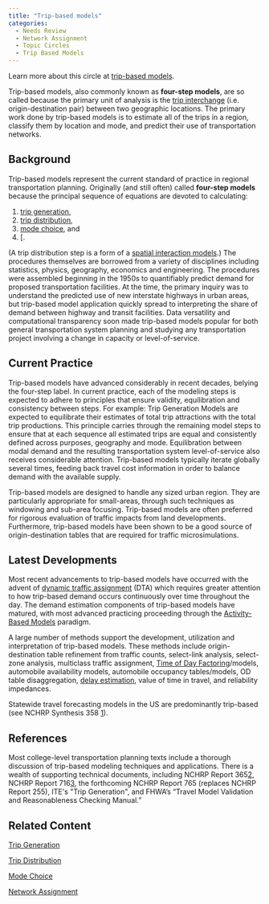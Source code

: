 ```yaml
---
title: "Trip-based models"
categories:
  - Needs Review
  - Network Assignment
  - Topic Circles
  - Trip Based Models
---
```


Learn more about this circle at [trip-based models](Trip_Based_Models).

Trip-based models, also commonly known as **four-step models**, are so called because the primary unit of analysis is the [trip interchange](trip_interchange) (i.e. origin-destination pair) between two geographic locations. The primary work done by trip-based models is to estimate all of the trips in a region, classify them by location and mode, and predict their use of transportation networks.

Background
----------

Trip-based models represent the current standard of practice in regional transportation planning. Originally (and still often) called **four-step models** because the principal sequence of equations are devoted to calculating:

1.  [trip generation](Trip_Generation),
2.  [trip distribution](Trip_distribution),
3.  [mode choice](mode_choice), and
4.  \[.

(A trip distribution step is a form of a [spatial interaction models](Spatial_Interaction_Models).) The procedures themselves are borrowed from a variety of disciplines including statistics, physics, geography, economics and engineering. The procedures were assembled beginning in the 1950s to quantifiably predict demand for proposed transportation facilities. At the time, the primary inquiry was to understand the predicted use of new interstate highways in urban areas, but trip-based model application quickly spread to interpreting the share of demand between highway and transit facilities. Data versatility and computational transparency soon made trip-based models popular for both general transportation system planning and studying any transportation project involving a change in capacity or level-of-service.

Current Practice
----------------

Trip-based models have advanced considerably in recent decades, belying the four-step label. In current practice, each of the modeling steps is expected to adhere to principles that ensure validity, equilibration and consistency between steps. For example: Trip Generation Models are expected to equilibrate their estimates of total trip attractions with the total trip productions. This principle carries through the remaining model steps to ensure that at each sequence all estimated trips are equal and consistently defined across purposes, geography and mode. Equilibration between modal demand and the resulting transportation system level-of-service also receives considerable attention. Trip-based models typically iterate globally several times, feeding back travel cost information in order to balance demand with the available supply.

Trip-based models are designed to handle any sized urban region. They are particularly appropriate for small-areas, through such techniques as windowing and sub-area focusing. Trip-based models are often preferred for rigorous evaluation of traffic impacts from land developments. Furthermore, trip-based models have been shown to be a good source of origin-destination tables that are required for traffic microsimulations.

Latest Developments
-------------------

Most recent advancements to trip-based models have occurred with the advent of [dynamic traffic assignment](Dynamic_Traffic_Assignment) (DTA) which requires greater attention to how trip-based demand occurs continuously over time throughout the day. The demand estimation components of trip-based models have matured, with most advanced practicing proceeding through the [Activity-Based Models](Activity_Based_Models) paradigm.

A large number of methods support the development, utilization and interpretation of trip-based models. These methods include origin-destination table refinement from traffic counts, select-link analysis, select-zone analysis, multiclass traffic assignment, [Time of Day Factoring](Time_of_Day_Factoring)/models, automobile availability models, automobile occupancy tables/models, OD table disaggregation, [delay estimation](Delay_Estimation_in_Trip_Based_Models), value of time in travel, and reliability impedances.

Statewide travel forecasting models in the US are predominantly trip-based (see NCHRP Synthesis 358 [1](http://onlinepubs.trb.org/onlinepubs/nchrp/nchrp_syn_358.pdf)).

References
----------

Most college-level transportation planning texts include a thorough discussion of trip-based modeling techniques and applications. There is a wealth of supporting technical documents, including NCHRP Report 365[2](http://ntl.bts.gov/lib/21000/21500/21563/PB99126724.pdf), NCHRP Report 716[3](http://onlinepubs.trb.org/onlinepubs/nchrp/nchrp_rpt_716.pdf), the forthcoming NCHRP Report 765 (replaces NCHRP Report 255), ITE's "Trip Generation", and FHWA’s “Travel Model Validation and Reasonableness Checking Manual.”

Related Content
---------------

[Trip Generation](Trip_Generation)

[Trip Distribution](Trip_distribution)

[Mode Choice](Mode_Choice)

[Network Assignment](Network_Assignment)

